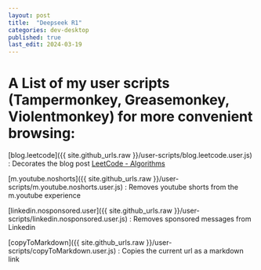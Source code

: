 ```yaml
---
layout: post
title:  "Deepseek R1"
categories: dev-desktop
published: true
last_edit: 2024-03-19
---
```


# A List of my user scripts (Tampermonkey, Greasemonkey, Violentmonkey) for more convenient browsing:
[blog.leetcode]({{ site.github_urls.raw }}/user-scripts/blog.leetcode.user.js)
: Decorates the blog post [LeetCode - Algorithms](/leetcode/leetcode-algorithms.html)

[m.youtube.noshorts]({{ site.github_urls.raw }}/user-scripts/m.youtube.noshorts.user.js)
: Removes youtube shorts from the m.youtube experience

[linkedin.nosponsored.user]({{ site.github_urls.raw }}/user-scripts/linkedin.nosponsored.user.js)
: Removes sponsored messages from Linkedin

[copyToMarkdown]({{ site.github_urls.raw }}/user-scripts/copyToMarkdown.user.js)
: Copies the current url as a markdown link
